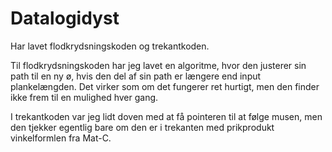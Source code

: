 # Datalogidyst

Har lavet flodkrydsningskoden og trekantkoden.

Til flodkrydsningskoden har jeg lavet en algoritme, hvor den justerer sin path til en ny ø, hvis den del af sin path er længere end input plankelængden. Det virker som om det fungerer ret hurtigt, men den finder ikke frem til en mulighed hver gang.

I trekantkoden var jeg lidt doven med at få pointeren til at følge musen, men den tjekker egentlig bare om den er i trekanten med prikprodukt vinkelformlen fra Mat-C.

